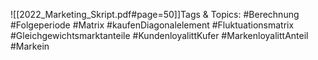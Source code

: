 
![[2022_Marketing_Skript.pdf#page=50]]Tags & Topics:
   #Berechnung
   #Folgeperiode
   #Matrix
   #kaufenDiagonalelement
   #Fluktuationsmatrix
   #Gleichgewichtsmarktanteile
   #KundenloyalittKufer
   #MarkenloyalittAnteil
   #Markein